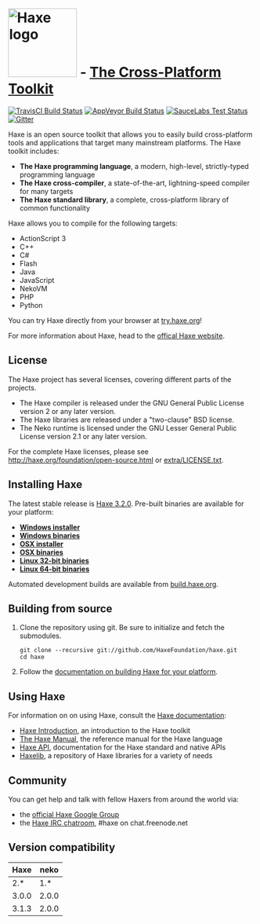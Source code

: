 
# [<img src="http://haxe.org/img/haxe-logo-horizontal.svg" alt="Haxe logo" width="140">](http://haxe.org) - [The Cross-Platform Toolkit](http://haxe.org)
[![TravisCI Build Status](https://travis-ci.org/HaxeFoundation/haxe.svg?branch=development)](https://travis-ci.org/HaxeFoundation/haxe)
[![AppVeyor Build Status](https://ci.appveyor.com/api/projects/status/github/HaxeFoundation/haxe?branch=development&svg=true)](https://ci.appveyor.com/project/HaxeFoundation/haxe)
[![SauceLabs Test Status](https://saucelabs.com/buildstatus/haxe)](https://saucelabs.com/u/haxe)
[![Gitter](https://badges.gitter.im/Join%20Chat.svg)](https://gitter.im/HaxeFoundation/haxe?utm_source=badge&utm_medium=badge&utm_campaign=pr-badge)

Haxe is an open source toolkit that allows you to easily build cross-platform tools and applications that target many mainstream platforms. The Haxe toolkit includes:

 * **The Haxe programming language**, a modern, high-level, strictly-typed programming language
 * **The Haxe cross-compiler**, a state-of-the-art, lightning-speed compiler for many targets
 * **The Haxe standard library**, a complete, cross-platform library of common functionality

Haxe allows you to compile for the following targets:

 * ActionScript 3
 * C++
 * C#
 * Flash
 * Java
 * JavaScript
 * NekoVM
 * PHP
 * Python

You can try Haxe directly from your browser at [try.haxe.org](http://try.haxe.org)!

For more information about Haxe, head to the [offical Haxe website](http://haxe.org).

## License

The Haxe project has several licenses, covering different parts of the projects.

 * The Haxe compiler is released under the GNU General Public License version 2 or any later version.
 * The Haxe libraries are released under a "two-clause" BSD license.
 * The Neko runtime is licensed under the GNU Lesser General Public License version 2.1 or any later version.

For the complete Haxe licenses, please see http://haxe.org/foundation/open-source.html or [extra/LICENSE.txt](extra/LICENSE.txt).

## Installing Haxe

The latest stable release is [Haxe 3.2.0](http://haxe.org/download/version/3.2.0/). Pre-built binaries are available for your platform:

 * **[Windows installer](http://haxe.org/download/file/3.2.0-rc.2/haxe-3.2.0-win.exe)**
 * **[Windows binaries](http://haxe.org/download/file/3.2.0-rc.2/haxe-3.2.0-win.zip)**
 * **[OSX installer](http://haxe.org/download/file/3.2.0-rc.2/haxe-3.2.0-osx-installer.pkg)**
 * **[OSX binaries](http://haxe.org/download/file/3.2.0-rc.2/haxe-3.2.0-osx.tar.gz)**
 * **[Linux 32-bit binaries](http://haxe.org/download/file/3.2.0-rc.2/haxe-3.2.0-linux32.tar.gz)**
 * **[Linux 64-bit binaries](http://haxe.org/download/file/3.2.0-rc.2/haxe-3.2.0-linux64.tar.gz)**

Automated development builds are available from [build.haxe.org](http://build.haxe.org).

## Building from source

 1. Clone the repository using git. Be sure to initialize and fetch the submodules.

        git clone --recursive git://github.com/HaxeFoundation/haxe.git
        cd haxe

 2. Follow the [documentation on building Haxe for your platform](http://haxe.org/documentation/introduction/building-haxe.html).

## Using Haxe

For information on on using Haxe, consult the [Haxe documentation](http://haxe.org/documentation):

 * [Haxe Introduction](http://haxe.org/documentation/introduction), an introduction to the Haxe toolkit
 * [The Haxe Manual](http://haxe.org/manual), the reference manual for the Haxe language
 * [Haxe API](http://api.haxe.org), documentation for the Haxe standard and native APIs
 * [Haxelib](http://lib.haxe.org), a repository of Haxe libraries for a variety of needs

## Community

You can get help and talk with fellow Haxers from around the world via:

 * the [official Haxe Google Group](https://groups.google.com/forum/#!forum/haxelang)
 * the [Haxe IRC chatroom](http://unic0rn.github.io/tiramisu/haxe), #haxe on chat.freenode.net

## Version compatibility

Haxe   | neko
----   | -----
2.*    | 1.*
3.0.0  | 2.0.0
3.1.3  | 2.0.0
